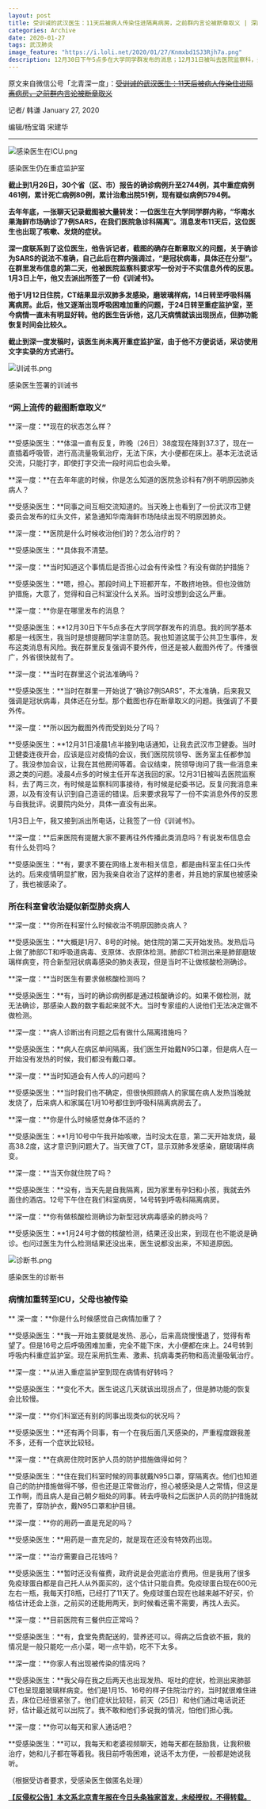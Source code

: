 ```yaml
---
layout: post
title: 受训诫的武汉医生：11天后被病人传染住进隔离病房，之前群内言论被断章取义 | 深度对话
categories: Archive
date: 2020-01-27
tags: 武汉肺炎
image_feature: "https://i.loli.net/2020/01/27/Knmxbd1SJ3Rjh7a.png"
description: 12月30日下午5点多在大学同学群发布的消息；12月31日被叫去医院监察科，去了两三次，有时候是监察科同事接待，有时候是纪委书记。反复问我消息来源，以及有没有认识到自己造谣的错误。后来要求我写了一份不实消息外传的反思与自我批评。说要院内处分，具体一直没有出来。1月3日上午，我又接到派出所电话，让我签了一份《训诫书》。
---
```


原文来自微信公号「北青深一度」：~~[受训诫的武汉医生：11天后被病人传染住进隔离病房，之前群内言论被断章取义](https://mp.weixin.qq.com/s/YRIjgJ60NdIYVqUMiLgoRg)~~

记者/ 韩谦  January 27, 2020

编辑/杨宝璐 宋建华

---

![感染医生在ICU.png](https://i.loli.net/2020/01/27/Knmxbd1SJ3Rjh7a.png)

<figcaption>感染医生仍在重症监护室</figcaption>

**截止到1月26日，30个省（区、市）报告的确诊病例升至2744例，其中重症病例461例，累计死亡病例80例，累计治愈出院51例，现有疑似病例5794例。**

**去年年底，一张聊天记录截图被大量转发：一位医生在大学同学群内称，“华南水果海鲜市场确诊了7例SARS，在我们医院急诊科隔离”。消息发布11天后，这位医生也出现了咳嗽、发烧的症状。**

**深一度联系到了这位医生，他告诉记者，截图的确存在断章取义的问题，关于确诊为SARS的说法不准确，自己此后在群内强调过，“是冠状病毒，具体还在分型”。在群里发布信息的第二天，他被医院监察科要求写一份对于不实信息外传的反思。1月3日上午，他又去派出所签了一份《训诫书》。**

**他于1月12日住院，CT结果显示双肺多发感染，磨玻璃样病，14日转至呼吸科隔离病房。此后，他又逐渐出现呼吸困难加重的问题，于24日转至重症监护室，至今病情一直未有明显好转。他的医生告诉他，这几天病情就该出现拐点，但肺功能恢复时间会比较久。**

**截止到深一度发稿时，该医生尚未离开重症监护室，由于他不方便说话，采访使用文字实录的方式进行。**

![训诫书.png](https://i.loli.net/2020/01/27/CDhkvBn6p1EUA4Q.png)

<figcaption>感染医生签署的训诫书</figcaption>

### “网上流传的截图断章取义”

**深一度：**现在的状态怎么样？

**受感染医生：**体温一直有反复，昨晚（26日）38度现在降到37.3了，现在一直插着呼吸管，进行高流量吸氧治疗，无法下床，大小便都在床上。基本无法说话交流，只能打字，即使打字交流一段时间后也会头晕。

**深一度：**在去年年底的时候，你是怎么知道的医院急诊科有7例不明原因肺炎病人？

**受感染医生：**同事之间互相交流知道的。当天晚上也看到了一份武汉市卫健委员会发布的红头文件，紧急通知华南海鲜市场陆续出现不明原因肺炎。

**深一度：**医院是什么时候收治他们的？怎么治疗的？

**受感染医生：**具体我不清楚。

**深一度：**当时知道这个事情后是否担心过会有传染性？有没有做防护措施？

**受感染医生：**嗯，担心。那段时间上下班都开车，不敢挤地铁。但也没做防护措施，大意了，觉得和自己科室没什么关系。当时没想到会这么严重。

**深一度：**你是在哪里发布的消息？

**受感染医生：**12月30日下午5点多在大学同学群发布的消息。我的同学基本都是一线医生，我当时是想提醒同学注意防范。我也知道这属于公共卫生事件，发布这类消息有风险。我在群里反复强调不要外传，但还是被人截图外传了。传播很广，外省很快就有了。

**深一度：**当时在群里这个说法准确吗？

**受感染医生：**当时在群里一开始说了“确诊7例SARS”，不太准确，后来我又强调是冠状病毒，具体还在分型。那个截图也存在断章取义的问题。我强调了不要外传。

**深一度：**所以因为截图外传而受到处分了吗？

**受感染医生：**12月31日凌晨1点半接到电话通知，让我去武汉市卫健委。当时卫健委连夜开会，应该是应对疫情的会议，我们医院院领导、医务室主任都参加了。我没参加会议，让我在其他房间等着。会议结束，院领导询问了我一些消息来源之类的问题。凌晨4点多的时候主任开车送我回的家。12月31日被叫去医院监察科，去了两三次，有时候是监察科同事接待，有时候是纪委书记。反复问我消息来源，以及有没有认识到自己造谣的错误。后来要求我写了一份不实消息外传的反思与自我批评。说要院内处分，具体一直没有出来。

1月3日上午，我又接到派出所电话，让我签了一份《训诫书》。

**深一度：**后来医院有提醒大家不要再往外传播此类消息吗？有说发布信息会有什么处罚吗？

**受感染医生：**有，要求不要在网络上发布相关信息，都是由科室主任口头传达的。后来疫情明显扩散，因为我亲自收治了这样的患者，并且她的家属也被感染了，我也被感染了。

### 所在科室曾收治疑似新型肺炎病人

**深一度：**你所在科室什么时候收治不明原因肺炎病人？

**受感染医生：**大概是1月7、8号的时候。她住院的第二天开始发热。发热后马上做了肺部CT和呼吸道病毒、支原体、衣原体检测。肺部CT检测出来是肺部磨玻璃样病变，符合新型冠状病毒感染的肺炎表现，但是当时不让做核酸检测确诊。

**深一度：**当时医生有要求做核酸检测吗？

**受感染医生：**有，当时的确诊病例都是通过核酸确诊的。如果不做检测，就无法确诊，那感染人数的数字看起来就不大。当时专家组的人说他们无法决定做不做检测。

**深一度：**病人诊断出有问题之后有做什么隔离措施吗？

**受感染医生：**病人在病区单间隔离，我们医生开始戴N95口罩，但是病人在一开始没有发热的时候，我们都没有戴口罩。

**深一度：**当时知道会有人传人的问题吗？

**受感染医生：**当时我们也不确定，但很快照顾病人的家属在病人发热当晚就发烧了，后来病人和家属在1月10号都住到呼吸科隔离病房去了。

**深一度：**你是什么时候感觉身体不适的？

**受感染医生：**1月10号中午我开始咳嗽，当时没太在意，第二天开始发烧，最高38.2度，这才意识到问题大了。当天做了CT，显示双肺多发感染，磨玻璃样病变。

**深一度：**当天你就住院了吗？

**受感染医生：**没有，当天先是自我隔离，因为家里有孕妇和小孩，我就去外面住的酒店。12号下午住在我们科室病房，14号转到呼吸科隔离病房。

**深一度：**你有做核酸检测确诊为新型冠状病毒感染的肺炎吗？

**受感染医生：**1月24号才做的核酸检测，结果还没出来，到现在也不能说是确诊。也问过医生为什么检测结果还没出来，医生说都没出来，不知道原因。

![诊断书.png](https://i.loli.net/2020/01/27/ANEUz2YavPRyqwD.png)

<figcaption>感染医生的诊断书</figcaption>

### 病情加重转至ICU，父母也被传染

**
深一度：**你是什么时候感觉自己病情加重了？

**受感染医生：**我一开始主要就是发热、恶心，后来高烧慢慢退了，觉得有希望了。但是16号之后呼吸困难加重，完全不能下床，大小便都在床上。24号转到呼吸内科重症监护室。现在采用抗生素、激素、抗病毒类药物和高流量吸氧治疗。

**深一度：**从进入重症监护室到现在病情有好转吗？

**受感染医生：**变化不大。医生说这几天就该出现拐点了，但是肺功能的恢复会比较慢。

**深一度：**你们科室还有别的同事出现类似的状况吗？

**受感染医生：**还有两个同事，有一个在我后面几天感染的，严重程度跟我差不多，还有一个症状比较轻。

**深一度：**在病房住院时医护人员的防护措施做得如何？

**受感染医生：**住在我们科室时候的同事就戴N95口罩，穿隔离衣。他们也知道自己的防护措施做得不够，但也还是正常做治疗，担心被感染是人之常情，但这是工作啊，而且病人是自己朝夕相处的同事。转去呼吸科之后医护人员的防护措施就完善了，穿防护衣，戴N95口罩和护目镜。

**深一度：**你的用药一直是充足的吗？

**受感染医生：**用药是一直充足的，就是现在还没有特效药出现。

**深一度：**治疗需要自己花钱吗？

**受感染医生：**暂时还没有催费，政府说是会兜底治疗费用。但是我用了很多免疫球蛋白都是自己托人从外面买的，这个估计只能自费。免疫球蛋白现在600元左右一瓶，我每天打8瓶，已经打了11天了。免疫球蛋白现在也越来越不好买，价格估计还会上涨，之前买的还能用两天，到时候看还需不需要，再找人去买。

**深一度：**目前医院有三餐供应正常吗？

**受感染医生：**有，食堂免费配送的，营养还可以。得病之后食欲不振，我的情况是一般只能吃一点小菜，喝一点牛奶，吃不下太多。

**深一度：**你家人有出现被传染的情况吗？

**受感染医生：**我父母在我之后两天也出现发热、呕吐的症状，检测出来肺部CT也呈现磨玻璃样病变。他们是1月15、16号的样子住院治疗的，当时就很难住进去，床位已经很紧张了。他们症状比较轻，前天（25日）和他们通过电话说还好，估计最近就可以出院了。我不敢和他们多说我的情况，怕他们担心我。

**深一度：**你可以每天和家人通话吧？

**受感染医生：**可以，我每天和老婆视频聊天，她每天都在鼓励我，让我积极治疗，她和儿子都在等着我。我目前呼吸困难，说话不太方便，一般都是她说我听。

（根据受访者要求，受感染医生做匿名处理）

[**【反侵权公告】本文系北京青年报在今日头条独家首发，未经授权，不得转载。**](https://mp.weixin.qq.com/s/YRIjgJ60NdIYVqUMiLgoRg)
